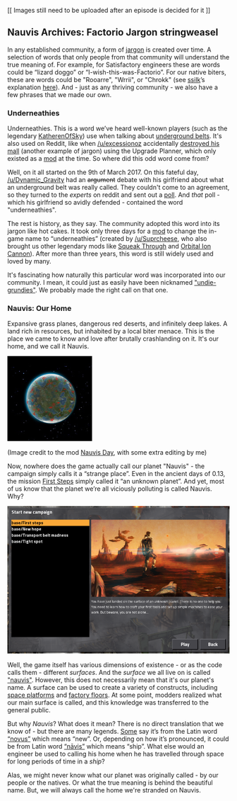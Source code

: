 [[ Images still need to be uploaded after an episode is decided for it ]]

## Nauvis Archives: Factorio Jargon <author>stringweasel</author>

In any established community, a form of [jargon](https://en.wikipedia.org/wiki/Jargon) is created over time. A selection of words that only people from that community will understand the true meaning of. For example, for Satisfactory engineers these are words could be “lizard doggo” or “I-wish-this-was-Factorio”. For our native biters, these are words could be "Rooarre", "Wrrii", or "Chrokk" (see [ssilk](https://forums.factorio.com/memberlist.php?mode=viewprofile&u=507)’s  explanation [here](https://forums.factorio.com/viewtopic.php?t=63040&start=40)). And - just as any thriving community - we also have a few phrases that we made our own.

### Underneathies

Underneathies. This is a word we’ve heard well-known players (such as the legendary [KatherenOfSky](https://www.youtube.com/channel/UCTIV3KbAvaGEyNjoMoNaGtQ)) use when talking about [underground belts](https://wiki.factorio.com/Underground_belt). It's also used on Reddit, like when [/u/excessionoz](https://www.reddit.com/user/excessionoz/) accidentally [destroyed his mall](https://www.reddit.com/r/factorio/comments/9s7x30/tip_be_very_sure_of_your_circumstances_when/) (another example of jargon) using the Upgrade Planner, which only existed as a [mod](https://mods.factorio.com/mod/upgrade-planner) at the time. So where did this odd word come from?

Well, on it all started on the 9th of March 2017. On this fateful day, [/u/Dynamic_Gravity](https://www.reddit.com/user/Dynamic_Gravity/) had an ~~argument~~ debate with his girlfriend about what an underground belt was really called. They couldn't come to an agreement, so they turned to the *experts* on reddit and sent out a [poll](https://www.reddit.com/r/factorio/comments/5yi071/need_your_help_in_settling_a_debate_with_gf/). And *that* poll - which his girlfriend so avidly defended - contained the word "underneathies".

The rest is history, as they say. The community adopted this word into its jargon like hot cakes. It took only three days for a [mod](https://mods.factorio.com/mod/Underneathies) to change the in-game name to “underneathies” (created by [/u/Suprcheese](https://www.reddit.com/user/Suprcheese/), who also brought us other legendary mods like [Squeak Through](https://mods.factorio.com/mod/Squeak%20Through) and [Orbital Ion Cannon](https://mods.factorio.com/mod/Orbital%20Ion%20Cannon)). After more than three years, this word is still widely used and loved by many.

It's fascinating how naturally this particular word was incorporated into our community. I mean, it could just as easily have been nicknamed ["undie-grundies"](https://www.reddit.com/r/factorio/comments/5yi071/need_your_help_in_settling_a_debate_with_gf/deqgd0x?utm_medium=android_app&utm_source=share&context=3). We probably made the right call on that one.

### Nauvis: Our Home

Expansive grass planes, dangerous red deserts, and infinitely deep lakes. A land rich in resources, but inhabited by a local biter menace. This is the place we came to know and love after brutally crashlanding on it. It's our home, and we call it Nauvis.

![Nauvis Day Picture](media/nauvis_day.jpg)

(Image credit to the mod [Nauvis Day](https://mods.factorio.com/mod/NauvisDay), with some extra editing by me)

Now, nowhere does the game actually call our planet "Nauvis" - the campaign simply calls it a “strange place”. Even in the ancient days of 0.13, the mission [First Steps](https://forums.factorio.com/viewtopic.php?t=51100) simply called it “an unknown planet”. And yet, most of us know that the planet we’re all viciously polluting is called Nauvis. Why?

![First Steps Mission in 0.13](media/first_steps.png)

Well, the game itself has various dimensions of existence - or as the code calls them - different *surfaces*. And the *surface* we all live on is called ["nauvis"](https://lua-api.factorio.com/latest/LuaSurface.html). However, this does not necessarily mean that it's our planet's name. A surface can be used to create a variety of constructs, including [space platforms](https://mods.factorio.com/mod/space-exploration) and [factory floors](https://mods.factorio.com/mod/Factorissimo2). At some point, modders realized what our main surface is called, and this knowledge was transferred to the general public.

But why *Nauvis*? What does it mean? There is no direct translation that we know of - but there are many legends. [Some](https://www.reddit.com/r/factorio/comments/7erfs8/whats_the_origin_of_the_planets_name_nauvis/dq7faa4?utm_medium=android_app&utm_source=share&context=3) say it’s from the Latin word [“novus”](https://en.wiktionary.org/wiki/novus) which means “new”. Or, depending on how it’s pronounced, it could be from Latin word [“nāvis”](https://en.wiktionary.org/wiki/navis) which means “ship”. What else would an engineer be used to calling his home when he has travelled through space for long periods of time in a *ship*?

Alas, we might never know what our planet was originally called - by our people or the natives. Or what the true meaning is behind the beautiful name. But, we will always call the home we're stranded on Nauvis.
